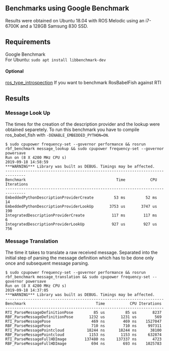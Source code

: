 ## Benchmarks using Google Benchmark

Results were obtained on Ubuntu 18.04 with ROS Melodic using an i7-6700K and a 128GB Samsung 830 SSD.  

## Requirements

Google Benchmark  
For Ubuntu: `sudo apt install libbenchmark-dev`

#### Optional
[ros_type_introspection](https://github.com/facontidavide/ros_type_introspection) If you want to benchmark RosBabelFish against RTI

## Results

### Message Look Up
The times for the creation of the description provider and the lookup were obtained separetely.
To run this benchmark you have to compile ros_babel_fish with `-DENABLE_EMBEDDED_PYTHON=ON`.

```
$ sudo cpupower frequency-set --governor performance && rosrun rbf_benchmark message_lookup && sudo cpupower frequency-set --governor powersave
Run on (8 X 4200 MHz CPU s)
2019-09-18 14:58:59
***WARNING*** Library was built as DEBUG. Timings may be affected.
-------------------------------------------------------------------------------
Benchmark                                        Time           CPU Iterations
-------------------------------------------------------------------------------
EmbeddedPythonDescriptionProviderCreate         53 ms         52 ms         14
EmbeddedPythonDescriptionProviderLookUp       3753 us       3747 us        190
IntegratedDescriptionProviderCreate            117 ms        117 ms          6
IntegratedDescriptionProviderLookUp            927 us        927 us        756
```

### Message Translation
The time it takes to translate a raw received message.
Separated into the initial step of parsing the message definition which has to be done only once and subsequent message parsing.

```
$ sudo cpupower frequency-set --governor performance && rosrun rbf_benchmark message_translation && sudo cpupower frequency-set --governor powersave
Run on (8 X 4200 MHz CPU s)
2019-09-18 14:37:05
***WARNING*** Library was built as DEBUG. Timings may be affected.
----------------------------------------------------------------------
Benchmark                               Time           CPU Iterations
----------------------------------------------------------------------
RTI_ParseMessageDefinitionPose         85 us         85 us       8237
RBF_ParseMessageDefinitionPose       1232 us       1231 us        569
RTI_ParseMessagePose                  469 ns        469 ns    1527047
RBF_ParseMessagePose                  710 ns        710 ns     997311
RTI_ParseMessagePointcloud          18244 ns      18244 ns      38100
RBF_ParseMessagePointcloud           1153 ns       1153 ns     632874
RTI_ParseMessageFullHDImage        137480 ns     137337 ns       4723
RBF_ParseMessageFullHDImage           694 ns        693 ns    1025783
```
